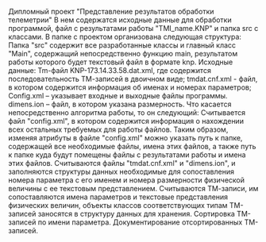 Дипломный проект "Представление результатов обработки телеметрии"
В нем содержатся исходные данные для обработки программой, файл с результатами работы "TMI_name.KNP" и папка src с классами.
В папке с проектом организована следующая структура:
Папка "src" содержит все разработанные классы и главный класс "Main", содержащий непосредственно функцию main, результатом работы которого будет текстовый файл в формате knp. 
Исходные данные:
Tm-файл KNP-173.14.33.58.dat.xml, где содержится последовательность ТМ-записей в двоичном виде;
tmdat.cnf.xml - файл, в котором содержится информация об именах и номерах параметров;
Config.xml – указывает входные и выходные файлы программы.
dimens.ion – файл, в котором указана размерность.
Что касается непосредственно алгоритма работы, то он следующий:
Считывается файл "config.xml", в котором содержится информация о нахождении всех остальных требуемых для работы файлов. Таким образом, изменяя атрибуты в файле "config.xml" можно указать путь к папке, содержащей все необходимые файлы, имена этих файлов, а также путь к папке куда будут помещены файлы с результатами работы и имена этих файлов.
Считываются файлы "tmdat.cnf.xml" и "dimens.ion", и заполняются структуры данных необходимые для сопоставления номера параметра с его именем и номера размерности физической величины с ее текстовым представлением.
Считываются ТМ-записи, им сопоставляются имена параметров и текстовые представления физических величин, объекты классов соответствующих типам ТМ-записей заносятся в структуру данных для хранения.
Сортировка ТМ-записей по имени параметра.
Документирование отсортированных ТМ-записей.  